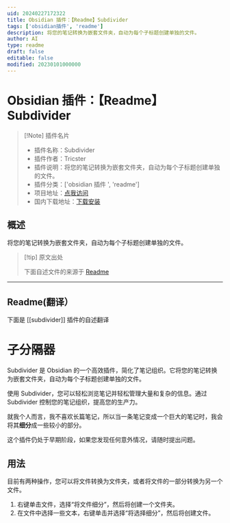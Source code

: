 ```yaml
---
uid: 20240227172322
title: Obsidian 插件：【Readme】Subdivider
tags: ['obsidian插件', 'readme']
description: 将您的笔记转换为嵌套文件夹，自动为每个子标题创建单独的文件。
author: AI
type: readme
draft: false
editable: false
modified: 20230101000000
---
```


# Obsidian 插件：【Readme】Subdivider

> [!Note] 插件名片
> - 插件名称：Subdivider
> - 插件作者：Tricster
> - 插件说明：将您的笔记转换为嵌套文件夹，自动为每个子标题创建单独的文件。
> - 插件分类：['obsidian 插件 ', 'readme']
> - 项目地址：[点我访问](https://github.com/MediosZ/obsidian-subdivider)
> - 国内下载地址：[下载安装](https://pkmer.cn/products/plugin/pluginMarket/?subdivider)

## 概述

将您的笔记转换为嵌套文件夹，自动为每个子标题创建单独的文件。

> [!tip] 原文出处
>
>下面自述文件的来源于 [Readme](https://ghproxy.net/https://raw.githubusercontent.com/MediosZ/obsidian-subdivider/master/README.md)

---

## Readme(翻译）

下面是 [[subdivider]] 插件的自述翻译

# 子分隔器

Subdivider 是 Obsidian 的一个高效插件，简化了笔记组织。它将您的笔记转换为嵌套文件夹，自动为每个子标题创建单独的文件。

使用 Subdivider，您可以轻松浏览笔记并轻松管理大量和复杂的信息。通过 Subdivider 控制您的笔记组织，提高您的生产力。

就我个人而言，我不喜欢长篇笔记，所以当一条笔记变成一个巨大的笔记时，我会将其**细分**成一些较小的部分。

这个插件仍处于早期阶段，如果您发现任何意外情况，请随时提出问题。

## 用法

目前有两种操作，您可以将文件转换为文件夹，或者将文件的一部分转换为另一个文件。

1. 右键单击文件，选择“将文件细分”，然后将创建一个文件夹。
2. 在文件中选择一些文本，右键单击并选择“将选择细分”，然后将创建文件。



